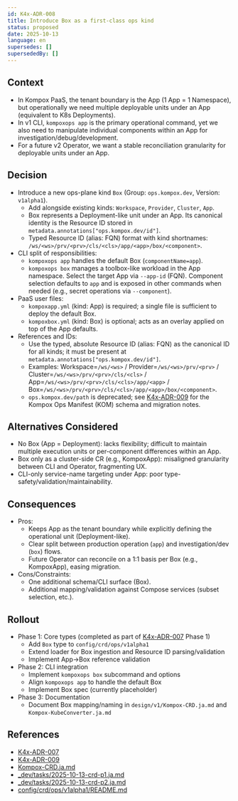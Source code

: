 ```yaml
---
id: K4x-ADR-008
title: Introduce Box as a first-class ops kind
status: proposed
date: 2025-10-13
language: en
supersedes: []
supersededBy: []
---
```


## Context

- In Kompox PaaS, the tenant boundary is the App (1 App = 1 Namespace), but operationally we need multiple deployable units under an App (equivalent to K8s Deployments).
- In v1 CLI, `kompoxops app` is the primary operational command, yet we also need to manipulate individual components within an App for investigation/debug/development.
- For a future v2 Operator, we want a stable reconciliation granularity for deployable units under an App.

## Decision

- Introduce a new ops-plane kind `Box` (Group: `ops.kompox.dev`, Version: `v1alpha1`).
  - Add alongside existing kinds: `Workspace`, `Provider`, `Cluster`, `App`.
  - Box represents a Deployment-like unit under an App. Its canonical identity is the Resource ID stored in `metadata.annotations["ops.kompox.dev/id"]`.
  - Typed Resource ID (alias: FQN) format with kind shortnames: `/ws/<ws>/prv/<prv>/cls/<cls>/app/<app>/box/<component>`.
- CLI split of responsibilities:
  - `kompoxops app` handles the default Box (`componentName=app`).
  - `kompoxops box` manages a toolbox-like workload in the App namespace. Select the target App via `--app-id` (FQN). Component selection defaults to `app` and is exposed in other commands when needed (e.g., secret operations via `--component`).
- PaaS user files:
  - `kompoxapp.yml` (kind: App) is required; a single file is sufficient to deploy the default Box.
  - `kompoxbox.yml` (kind: Box) is optional; acts as an overlay applied on top of the App defaults.
- References and IDs:
  - Use the typed, absolute Resource ID (alias: FQN) as the canonical ID for all kinds; it must be present at `metadata.annotations["ops.kompox.dev/id"]`.
  - Examples: Workspace=`/ws/<ws>` / Provider=`/ws/<ws>/prv/<prv>` / Cluster=`/ws/<ws>/prv/<prv>/cls/<cls>` / App=`/ws/<ws>/prv/<prv>/cls/<cls>/app/<app>` / Box=`/ws/<ws>/prv/<prv>/cls/<cls>/app/<app>/box/<component>`.
  - `ops.kompox.dev/path` is deprecated; see [K4x-ADR-009] for the Kompox Ops Manifest (KOM) schema and migration notes.

## Alternatives Considered

- No Box (App = Deployment): lacks flexibility; difficult to maintain multiple execution units or per-component differences within an App.
- Box only as a cluster-side CR (e.g., KompoxApp): misaligned granularity between CLI and Operator, fragmenting UX.
- CLI-only service-name targeting under App: poor type-safety/validation/maintainability.

## Consequences

- Pros:
  - Keeps App as the tenant boundary while explicitly defining the operational unit (Deployment-like).
  - Clear split between production operation (`app`) and investigation/dev (`box`) flows.
  - Future Operator can reconcile on a 1:1 basis per Box (e.g., KompoxApp), easing migration.
- Cons/Constraints:
  - One additional schema/CLI surface (Box).
  - Additional mapping/validation against Compose services (subset selection, etc.).

## Rollout

- Phase 1: Core types (completed as part of [K4x-ADR-007] Phase 1)
  - Add `Box` type to `config/crd/ops/v1alpha1`
  - Extend loader for Box ingestion and Resource ID parsing/validation
  - Implement App→Box reference validation
- Phase 2: CLI integration
  - Implement `kompoxops box` subcommand and options
  - Align `kompoxops app` to handle the default Box
  - Implement Box spec (currently placeholder)
- Phase 3: Documentation
  - Document Box mapping/naming in `design/v1/Kompox-CRD.ja.md` and `Kompox-KubeConverter.ja.md`

## References

- [K4x-ADR-007]
- [K4x-ADR-009]
- [Kompox-CRD.ja.md]
- [_dev/tasks/2025-10-13-crd-p1.ja.md]
- [_dev/tasks/2025-10-13-crd-p2.ja.md]
- [config/crd/ops/v1alpha1/README.md]

[K4x-ADR-007]: ./K4x-ADR-007.md
[K4x-ADR-009]: ./K4x-ADR-009.md
[Kompox-CRD.ja.md]: ../v1/Kompox-CRD.ja.md
[_dev/tasks/2025-10-13-crd-p1.ja.md]: ../../../_dev/tasks/2025-10-13-crd-p1.ja.md
[_dev/tasks/2025-10-13-crd-p2.ja.md]: ../../../_dev/tasks/2025-10-13-crd-p2.ja.md
[config/crd/ops/v1alpha1/README.md]: ../../../config/crd/ops/v1alpha1/README.md
